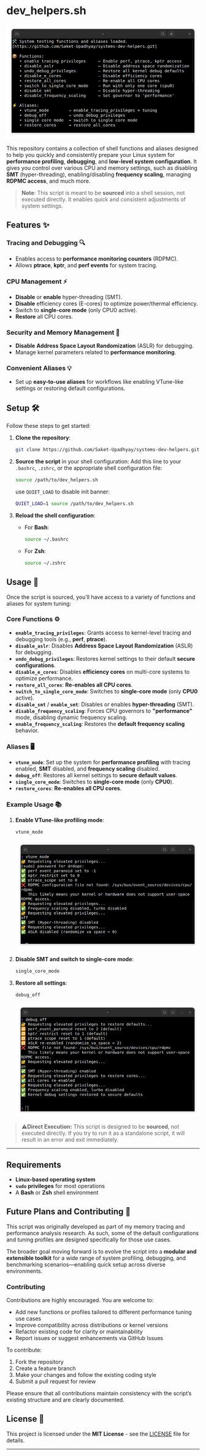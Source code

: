 # dev_helpers.sh
![](.docs/devhelper_banner.png)

This repository contains a collection of shell functions and aliases designed to help you quickly and consistently prepare your Linux system for **performance profiling**, **debugging**, and **low-level system configuration**. It gives you control over various CPU and memory settings, such as disabling **SMT** (hyper-threading), enabling/disabling **frequency scaling**, managing **RDPMC access**, and much more.

> **Note**: This script is meant to be **sourced** into a shell session, not executed directly. It enables quick and consistent adjustments of system settings.


## Features ✨

### **Tracing and Debugging** 🔍
- Enables access to **performance monitoring counters** (RDPMC).
- Allows **ptrace**, **kptr**, and **perf events** for system tracing.

### **CPU Management** ⚡
- **Disable** or **enable** hyper-threading (SMT).
- **Disable** efficiency cores (E-cores) to optimize power/thermal efficiency.
- Switch to **single-core mode** (only CPU0 active).
- **Restore** all CPU cores.

### **Security and Memory Management** 🔐
- **Disable** **Address Space Layout Randomization** (ASLR) for debugging.
- Manage kernel parameters related to **performance monitoring**.

### **Convenient Aliases** 💡
- Set up **easy-to-use aliases** for workflows like enabling VTune-like settings or restoring default configurations.



## Setup 🛠️

Follow these steps to get started:

1. **Clone the repository**:
   ```bash
   git clone https://github.com/Saket-Upadhyay/systems-dev-helpers.git
   ```

2. **Source the script** in your shell configuration:
   Add this line to your `.bashrc`, `.zshrc`, or the appropriate shell configuration file:
   ```bash
   source /path/to/dev_helpers.sh
   ```

   use `QUIET_LOAD` to disable init banner:
   ```bash
   QUIET_LOAD=1 source /path/to/dev_helpers.sh
   ```

4. **Reload the shell configuration**:
   - For **Bash**:
     ```bash
     source ~/.bashrc
     ```
   - For **Zsh**:
     ```bash
     source ~/.zshrc
     ```



## Usage 🚀

Once the script is sourced, you’ll have access to a variety of functions and aliases for system tuning:

### Core Functions ⚙️

- **`enable_tracing_privileges`**: Grants access to kernel-level tracing and debugging tools (e.g., **perf**, **ptrace**).
- **`disable_aslr`**: Disables **Address Space Layout Randomization** (ASLR) for debugging.
- **`undo_debug_privileges`**: Restores kernel settings to their default **secure configurations**.
- **`disable_e_cores`**: Disables **efficiency cores** on multi-core systems to optimize performance.
- **`restore_all_cores`**: **Re-enables all CPU cores**.
- **`switch_to_single_core_mode`**: Switches to **single-core mode** (only **CPU0** active).
- **`disable_smt`** / **`enable_smt`**: Disables or enables **hyper-threading** (SMT).
- **`disable_frequency_scaling`**: Forces CPU governors to **"performance"** mode, disabling dynamic frequency scaling.
- **`enable_frequency_scaling`**: Restores the **default frequency scaling** behavior.

### Aliases 🖥️

- **`vtune_mode`**: Set up the system for **performance profiling** with tracing enabled, **SMT** disabled, and **frequency scaling** disabled.
- **`debug_off`**: Restores all kernel settings to **secure default values**.
- **`single_core_mode`**: Switches to **single-core mode** (only **CPU0**).
- **`restore_cores`**: **Re-enables all CPU cores**.



### Example Usage 📚

1. **Enable VTune-like profiling mode**:

   ```bash
   vtune_mode
   ```

   ![](.docs/vtune.png)

2. **Disable SMT and switch to single-core mode**:

   ```bash
   single_core_mode
   ```

3. **Restore all settings**:

   ```bash
   debug_off
   ```
   ![](.docs/debug_off.png)



> ⚠️**Direct Execution:**
> This script is designed to be **sourced**, not executed directly. If you try to run it as a standalone script, it will result in an error and exit immediately.

---

## Requirements 

- **Linux-based operating system**
- **`sudo` privileges** for most operations
- A **Bash** or **Zsh** shell environment


## Future Plans and Contributing 🤝

This script was originally developed as part of my memory tracing and performance analysis research. As such, some of the default configurations and tuning profiles are designed specifically for those use cases. 

The broader goal moving forward is to evolve the script into a **modular and extensible toolkit** for a wide range of system profiling, debugging, and benchmarking scenarios—enabling quick setup across diverse environments.

### Contributing

Contributions are highly encouraged. You are welcome to:

- Add new functions or profiles tailored to different performance tuning use cases
- Improve compatibility across distributions or kernel versions
- Refactor existing code for clarity or maintainability
- Report issues or suggest enhancements via GitHub Issues

To contribute:

1. Fork the repository
2. Create a feature branch
3. Make your changes and follow the existing coding style
4. Submit a pull request for review

Please ensure that all contributions maintain consistency with the script’s existing structure and are clearly documented.



## License 📄

This project is licensed under the **MIT License** - see the [LICENSE](LICENSE) file for details.

---
